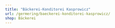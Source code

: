 ```yaml
---
title: "Bäckerei-Konditorei Kasprowicz"
url: /germering/baeckerei-konditorei-kasprowicz/
shop: Bäckerei
---
```

